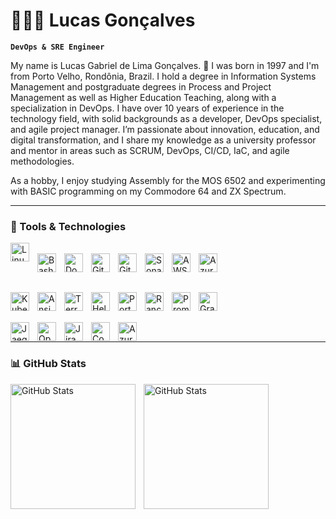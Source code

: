 <!--
**LucasGLGoncalves/LucasGLGoncalves** is a ✨ _special_ ✨ repository because its `README.md` (this file) appears on your GitHub profile.

Here are some ideas to get you started:

- 🔭 I’m currently working on ...
- 🌱 I’m currently learning ...
- 👯 I’m looking to collaborate on ...
- 🤔 I’m looking for help with ...
- 💬 Ask me about ...
- 📫 How to reach me: ...
- 😄 Pronouns: ...
- ⚡ Fun fact: ...
-->

# 👨🏻‍💻 Lucas Gonçalves

**`DevOps & SRE Engineer`**

My name is Lucas Gabriel de Lima Gonçalves. 🎂 I was born in 1997 and I'm from Porto Velho, Rondônia, Brazil. I hold a degree in Information Systems Management and postgraduate degrees in Process and Project Management as well as Higher Education Teaching, along with a specialization in DevOps. I have over 10 years of experience in the technology field, with solid backgrounds as a developer, DevOps specialist, and agile project manager. I’m passionate about innovation, education, and digital transformation, and I share my knowledge as a university professor and mentor in areas such as SCRUM, DevOps, CI/CD, IaC, and agile methodologies.

As a hobby, I enjoy studying Assembly for the MOS 6502 and experimenting with BASIC programming on my Commodore 64 and ZX Spectrum.

---

### 🚀 Tools & Technologies

<img 
    align="left" 
    alt="Linux"
    title="Linux" 
    width="30px" 
    style="padding-right: 10px;"
    src="https://cdn.jsdelivr.net/gh/devicons/devicon@latest/icons/linux/linux-original.svg" />    
<img 
    align="left" 
    alt="Bash"
    title="Bash" 
    width="30px" 
    style="padding-right: 10px;" 
    src="https://cdn.jsdelivr.net/gh/devicons/devicon@latest/icons/bash/bash-original.svg" />
<img 
    align="left" 
    alt="Docker"
    title="Docker" 
    width="30px" 
    style="padding-right: 10px;"
    src="https://cdn.jsdelivr.net/gh/devicons/devicon@latest/icons/docker/docker-original-wordmark.svg" />
<img 
    align="left" 
    alt="Git"
    title="Git" 
    width="30px" 
    style="padding-right: 10px;" 
    src="https://cdn.jsdelivr.net/gh/devicons/devicon@latest/icons/git/git-original-wordmark.svg" />
<img 
    align="left" 
    alt="Github Actions"
    title="Github Actions" 
    width="30px" 
    style="padding-right: 10px;" 
    src="https://cdn.jsdelivr.net/gh/devicons/devicon@latest/icons/githubactions/githubactions-original.svg" />
<img 
    align="left" 
    alt="Sonar"
    title="Sonar" 
    width="30px" 
    style="padding-right: 10px;"
    src="https://cdn.jsdelivr.net/gh/devicons/devicon@latest/icons/sonarqube/sonarqube-original-wordmark.svg" />
<img 
    align="left" 
    alt="AWS"
    title="AWS" 
    width="30px" 
    style="padding-right: 10px;" 
    src="https://cdn.jsdelivr.net/gh/devicons/devicon@latest/icons/amazonwebservices/amazonwebservices-original-wordmark.svg" />
<img 
    align="left" 
    alt="Azure"
    title="Azure" 
    width="30px" 
    style="padding-right: 10px;"
    src="https://cdn.jsdelivr.net/gh/devicons/devicon@latest/icons/azure/azure-original-wordmark.svg" />

<br/>
<br/>

<img 
    align="left" 
    alt="Kubernetes"
    title="Kubernetes" 
    width="30px" 
    style="padding-right: 10px;"
    src="https://cdn.jsdelivr.net/gh/devicons/devicon@latest/icons/kubernetes/kubernetes-original-wordmark.svg" />
<img 
    align="left" 
    alt="Ansible"
    title="Ansible" 
    width="30px" 
    style="padding-right: 10px;"
    src="https://cdn.jsdelivr.net/gh/devicons/devicon@latest/icons/ansible/ansible-original-wordmark.svg" />
<img 
    align="left" 
    alt="Terraform"
    title="Terraform" 
    width="30px" 
    style="padding-right: 10px;"
    src="https://cdn.jsdelivr.net/gh/devicons/devicon@latest/icons/terraform/terraform-original-wordmark.svg" />
<img 
    align="left" 
    alt="Helm"
    title="Helm" 
    width="30px" 
    style="padding-right: 10px;"
    src="https://cdn.jsdelivr.net/gh/devicons/devicon@latest/icons/helm/helm-original.svg" />
<img 
    align="left" 
    alt="Portainer"
    title="Portainer"
    width="30px" 
    style="padding-right: 10px;"
    src="https://cdn.jsdelivr.net/gh/devicons/devicon@latest/icons/portainer/portainer-original-wordmark.svg" />
<img 
    align="left" 
    alt="Rancher"
    title="Rancher" 
    width="30px" 
    style="padding-right: 10px;"
    src="https://cdn.jsdelivr.net/gh/devicons/devicon@latest/icons/rancher/rancher-plain-wordmark.svg" />
<img align="left" 
    alt="Prometheus"
    title="Prometheus"
    width="30px" 
    style="padding-right: 10px;"
    src="https://cdn.jsdelivr.net/gh/devicons/devicon@latest/icons/prometheus/prometheus-original-wordmark.svg" />
<img 
    align="left" 
    alt="Grafana"
    title="Grafana"
    width="30px" 
    style="padding-right: 10px;"
    src="https://cdn.jsdelivr.net/gh/devicons/devicon@latest/icons/grafana/grafana-original-wordmark.svg" />

<br/>
<br/>

<img 
    align="left" 
    alt="Jaeger"
    title="Jaeger"
    width="30px" 
    style="padding-right: 10px;"
    src="https://cdn.jsdelivr.net/gh/devicons/devicon@latest/icons/jaegertracing/jaegertracing-original-wordmark.svg" />
<img 
    align="left" 
    alt="OpenTelemetry"
    title="OpenTelemetry" 
    width="30px" 
    style="padding-right: 10px;"
    src="https://cdn.jsdelivr.net/gh/devicons/devicon@latest/icons/opentelemetry/opentelemetry-original.svg" />
<img 
    align="left" 
    alt="Jira"
    title="Jira" 
    width="30px" 
    style="padding-right: 10px;"
    src="https://cdn.jsdelivr.net/gh/devicons/devicon@latest/icons/jira/jira-original-wordmark.svg" />
<img 
    align="left" 
    alt="Confluence"
    title="Confluence" 
    width="30px" 
    style="padding-right: 10px;"
    src="https://cdn.jsdelivr.net/gh/devicons/devicon@latest/icons/confluence/confluence-original-wordmark.svg" />
<img
    align="left" 
    alt="Azure Devops"
    title="Azure Devops" 
    width="30px" 
    style="padding-right: 10px;"
    src="https://cdn.jsdelivr.net/gh/devicons/devicon@latest/icons/azuredevops/azuredevops-original.svg" />           

<br/>

---

### 📊 GitHub Stats

<p>
  <img 
    align="left" 
    alt="GitHub Stats" 
    height="200" 
    style="padding-right: 10px;" 
    src="https://github-readme-stats.vercel.app/api?username=LucasGLGoncalves&show_icons=true&theme=tokyonight&include_all_commits=true&Locale=en" 
  />

<img 
      align="left" 
      alt="GitHub Stats" 
      height="200" 
      src="https://github-readme-stats.vercel.app/api/top-langs/?username=LucasGLGoncalves&theme=tokyonight&layout=compact&custom_title=Technologies&langs_count=9" 
  />

</p>

<br/>